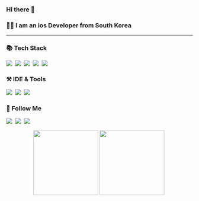 ### Hi there 👋
### 🙋‍♀️ I am an ios Developer from South Korea

---

<h3>📚 Tech Stack </h3>
<p>
  <img src="https://img.shields.io/badge/Swift-FA7343?style=for-the-badge&logo=swift&logoColor=white"/></a>&nbsp
  <img src="https://img.shields.io/badge/Java-ED8B00?style=for-the-badge&logo=java&logoColor=white"/></a>&nbsp
  <img src="https://img.shields.io/badge/Python-FFD43B?style=for-the-badge&logo=python&logoColor=blue"/></a>&nbsp 
  <img src="https://img.shields.io/badge/MySQL-005C84?style=for-the-badge&logo=mysql&logoColor=white"/></a>&nbsp 
  <img src="https://img.shields.io/badge/ReactiveX-B7178C?style=for-the-badge&logo=ReactiveX&logoColor=white"/></a>&nbsp
</p>

<h3> ⚒ IDE & Tools </h3>
<p>
  <img src="https://img.shields.io/badge/Xcode-007ACC?style=for-the-badge&logo=Xcode&logoColor=white"/></a>&nbsp
  <img src="https://img.shields.io/badge/Notion-000000?style=for-the-badge&logo=notion&logoColor=white"/></a>&nbsp
  <img src="https://img.shields.io/badge/Slack-4A154B?style=for-the-badge&logo=slack&logoColor=white"/></a>&nbsp 
</p>

<h3> 🤍 Follow Me </h3>
<p>
  <a href="https://www.instagram.com/ej.song_/"><img src="https://img.shields.io/badge/Instagram-E4405F?style=for-the-badge&logo=instagram&logoColor=white"/></a>&nbsp
  <a href=""><img src = "https://img.shields.io/badge/LinkedIn-0077B5?style=for-the-badge&logo=linkedin&logoColor=white"></a>&nbsp
  <a href="mailto:eunjinsong83760@gmail.com"><img src="https://img.shields.io/badge/Gmail-D14836?style=for-the-badge&logo=gmail&logoColor=white"/></a>
</p>

<p align = "center">
  <img height = "175em" src="https://github-readme-stats.vercel.app/api?username=ejssong&show_icons=true&theme=dark" align = "center"/>
  <img height = "175em" src="https://github-readme-stats.vercel.app/api/top-langs/?username=ejssong&layout=compact&theme=dark" align = "center"/>&nbsp
</p>


<!--
**ejssong/ejssong** is a ✨ _special_ ✨ repository because its `README.md` (this file) appears on your GitHub profile.

Here are some ideas to get you started:

- 🔭 I’m currently working on ...
- 🌱 I’m currently learning ...
- 👯 I’m looking to collaborate on ...
- 🤔 I’m looking for help with ...
- 💬 Ask me about ...
- 📫 How to reach me: ...
- 😄 Pronouns: ...
- ⚡ Fun fact: ...
-->
